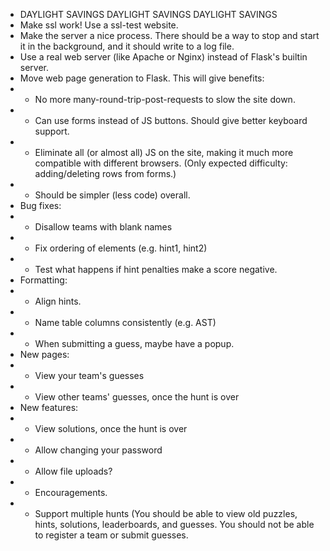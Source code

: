 

- DAYLIGHT SAVINGS DAYLIGHT SAVINGS DAYLIGHT SAVINGS
- Make ssl work! Use a ssl-test website.
- Make the server a nice process. There should be a way to stop and
  start it in the background, and it should write to a log file.
- Use a real web server (like Apache or Nginx) instead of Flask's builtin server.
- Move web page generation to Flask. This will give benefits:
- - No more many-round-trip-post-requests to slow the site down.
- - Can use forms instead of JS buttons. Should give better keyboard
  support.
- - Eliminate all (or almost all) JS on the site, making it much more
  compatible with different browsers. (Only expected difficulty:
  adding/deleting rows from forms.)
- - Should be simpler (less code) overall.
- Bug fixes:
- - Disallow teams with blank names
- - Fix ordering of elements (e.g. hint1, hint2)
- - Test what happens if hint penalties make a score negative.
- Formatting:
- - Align hints.
- - Name table columns consistently (e.g. AST)
- - When submitting a guess, maybe have a popup.
- New pages:
- - View your team's guesses
- - View other teams' guesses, once the hunt is over
- New features:
- - View solutions, once the hunt is over
- - Allow changing your password
- - Allow file uploads?
- - Encouragements.
- - Support multiple hunts (You should be able to view old puzzles,
  hints, solutions, leaderboards, and guesses. You should not be able
  to register a team or submit guesses.
